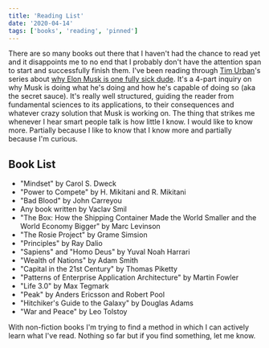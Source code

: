 ```yaml
---
title: 'Reading List'
date: '2020-04-14'
tags: ['books', 'reading', 'pinned']
---
```

There are so many books out there that I haven't had the chance to read yet and
it disappoints me to no end that I probably don't have the attention span to
start and successfully finish them. I've been reading through [Tim
Urban](https://waitbutwhy.com)'s series about [why Elon Musk is one fully sick
dude](https://waitbutwhy.com/2015/05/elon-musk-the-worlds-raddest-man.html).
It's a 4-part inquiry on why Musk is doing what he's doing and how he's capable
of doing so (aka the secret sauce). It's really well structured, guiding the
reader from fundamental sciences to its applications, to their consequences and
whatever crazy solution that Musk is working on. The thing that strikes me 
whenever I hear smart people talk is how little I know. I would like to know
more. Partially because I like to know that I know more and partially because
I'm curious.

## Book List

- "Mindset" by Carol S. Dweck
- "Power to Compete" by H. Mikitani and R. Mikitani
- "Bad Blood" by John Carreyou
- Any book written by Vaclav Smil
- "The Box: How the Shipping Container Made the World Smaller and the World Economy Bigger" by Marc Levinson
- "The Rosie Project" by  Grame Simsion
- "Principles" by Ray Dalio
- "Sapiens" and "Homo Deus" by Yuval Noah Harrari
- "Wealth of Nations" by Adam Smith
- "Capital in the 21st Century" by Thomas Piketty
- "Patterns of Enterprise Application Architecture" by Martin Fowler
- "Life 3.0" by Max Tegmark
- "Peak" by Anders Ericsson and Robert Pool
- "Hitchiker's Guide to the Galaxy" by Douglas Adams
- "War and Peace" by Leo Tolstoy

With non-fiction books I'm trying to find a method in which I can actively
learn what I've read. Nothing so far but if you find something, let me know.
